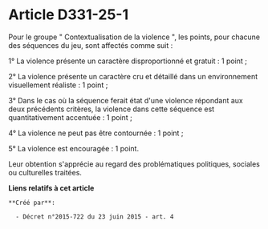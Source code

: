 # Article D331-25-1

Pour le groupe  "   Contextualisation de la violence ", les points, pour chacune des séquences du jeu, sont affectés comme
suit : 

1° La violence présente un caractère disproportionné et gratuit : 1 point ; 

2° La violence présente un caractère cru et détaillé dans un environnement visuellement réaliste : 1 point ; 

3° Dans le cas où la séquence ferait état d'une violence répondant aux deux précédents critères, la violence dans cette
séquence est quantitativement accentuée : 1 point ; 

4° La violence ne peut pas être contournée : 1 point ; 

5° La violence est encouragée : 1 point. 

Leur obtention s'apprécie au regard des problématiques politiques, sociales ou culturelles traitées.

**Liens relatifs à cet article**

	**Créé par**:

	  - Décret n°2015-722 du 23 juin 2015 - art. 4
